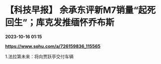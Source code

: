 # 【科技早报】 余承东评新M7销量“起死回生”；库克发推缅怀乔布斯

**2023-10-16 01:15**

**https://www.sohu.com/a/726159836_115565**

1.法拉第未来：将向贾跃亭交付车辆